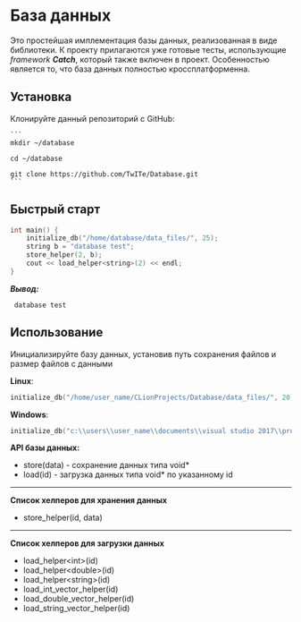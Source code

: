 # База данных

Это простейшая имплементация базы данных, реализованная в виде библиотеки.
К проекту прилагаются уже готовые тесты, использующие *framework* ***Catch***, который также включен в проект.
Особенностью является то, что база данных полностью кроссплатформенна.

## Установка

Клонируйте данный репозиторий с GitHub:

    ```
    mkdir ~/database
    
    cd ~/database
    
    git clone https://github.com/TwITe/Database.git
    ```
    
## Быстрый старт

  ```c++
  int main() {
      initialize_db("/home/database/data_files/", 25);
      string b = "database test";
      store_helper(2, b);
      cout << load_helper<string>(2) << endl;
  }
  ```

  ***Вывод:***
  ```
   database test
  ```

## Использование

Инициализируйте базу данных, установив путь сохранения файлов и размер файлов с данными

 **Linux**:
 ```c++
 initialize_db("/home/user_name/CLionProjects/Database/data_files/", 20)
 ```
 **Windows**:
  ```c++
  initialize_db("c:\\users\\user_name\\documents\\visual studio 2017\\projects\\database\\data_files\\", 20)
  ```

**API базы данных:**

- store(data) - сохранение данных типа void*
- load(id) - загрузка данных типа void* по указанному id

---

**Список хелперов для хранения данных**
- store_helper(id, data)

---

**Список хелперов для загрузки данных**
- load_helper\<int>\(id)
- load_helper\<double>\(id)
- load_helper\<string>\(id)
- load_int_vector_helper(id)
- load_double_vector_helper(id)
- load_string_vector_helper(id)
